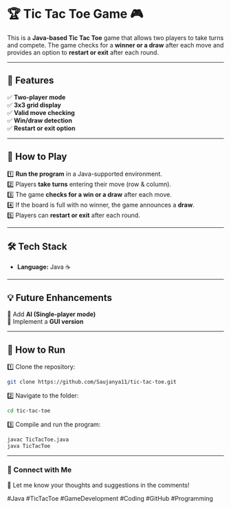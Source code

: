 # 🏆 Tic Tac Toe Game 🎮  

This is a **Java-based Tic Tac Toe** game that allows two players to take turns and compete. The game checks for a **winner or a draw** after each move and provides an option to **restart or exit** after each round.  

---

## 🔹 Features  
✅ **Two-player mode**  
✅ **3x3 grid display**  
✅ **Valid move checking**  
✅ **Win/draw detection**  
✅ **Restart or exit option**  

---

## 🚀 How to Play  
1️⃣ **Run the program** in a Java-supported environment.  
2️⃣ Players **take turns** entering their move (row & column).  
3️⃣ The game **checks for a win or a draw** after each move.  
4️⃣ If the board is full with no winner, the game announces a **draw**.  
5️⃣ Players can **restart or exit** after each round.  

---

## 🛠️ Tech Stack  
- **Language:** Java ☕  

---

## 💡 Future Enhancements  
🔹 Add **AI (Single-player mode)**  
🔹 Implement a **GUI version**  

---

## 📌 How to Run  
1️⃣ Clone the repository:  
```sh
git clone https://github.com/Saujanya11/tic-tac-toe.git
```  
2️⃣ Navigate to the folder:  
```sh
cd tic-tac-toe
```  
3️⃣ Compile and run the program:  
```sh
javac TicTacToe.java  
java TicTacToe  
```  

---

### 🔗 Connect with Me  
💬 Let me know your thoughts and suggestions in the comments!  

#Java #TicTacToe #GameDevelopment #Coding #GitHub #Programming
